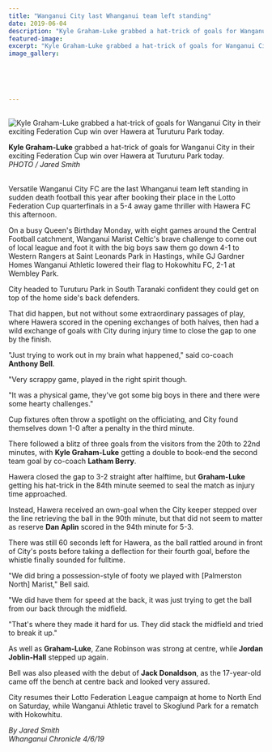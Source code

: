 ```yaml
---
title: "Wanganui City last Whanganui team left standing"
date: 2019-06-04
description: "Kyle Graham-Luke grabbed a hat-trick of goals for Wanganui City in their exciting Federation Cup win over Hawera at..."
featured-image: 
excerpt: "Kyle Graham-Luke grabbed a hat-trick of goals for Wanganui City in their exciting Federation Cup win over Hawera at Turuturu Park today."
image_gallery:
	
	
	
	
	
---
```


<p>&nbsp;<br /><img src="https://www.nzherald.co.nz/resizer/nbRZHFYgu9ZDz6u75Zy-bxqlrIU=/620x349/smart/filters:quality(70)/arc-anglerfish-syd-prod-nzme.s3.amazonaws.com/public/EEXDQFHUANEINI3GYR4PGJHXJQ.jpg" alt="Kyle Graham-Luke grabbed a hat-trick of goals for Wanganui City in their exciting Federation Cup win over Hawera at Turuturu Park today." /></p>
<p><span><strong>Kyle Graham-Luke</strong> grabbed a hat-trick of goals for Wanganui City in their exciting Federation Cup win over Hawera at Turuturu Park today.<br /><em>PHOTO /&nbsp;Jared Smith</em></span></p>
<p><br />Versatile Wanganui City FC are the last Whanganui team left standing in sudden death football this year after booking their place in the Lotto Federation Cup quarterfinals in a 5-4 away game thriller with Hawera FC this afternoon.</p>
<p><span class="ellipsis">On a busy Queen's Birthday Monday, with eight games around the Central Football catchment, Wanganui Marist Celtic's brave challenge to come out of local league and foot it with the big boys saw them go down 4-1 to Western Rangers at Saint Leonards Park in Hastings, while GJ Gardner Homes Wanganui Athletic lowered their flag to Hokowhitu FC, 2-1 at Wembley Park.</span></p>
<p class="QhgiTxHt0g">City headed to Turuturu Park in South Taranaki confident they could get on top of the home side's back defenders.</p>
<p class="QhgiTxHt0g">That did happen, but not without some extraordinary passages of play, where Hawera scored in the opening exchanges of both halves, then had a wild exchange of goals with City during injury time to close the gap to one by the finish.</p>
<p class="QhgiTxHt0g">"Just trying to work out in my brain what happened," said co-coach <strong>Anthony Bell</strong>.</p>
<p class="QhgiTxHt0g">"Very scrappy game, played in the right spirit though.</p>
<p class="QhgiTxHt0g">"It was a physical game, they've got some big boys in there and there were some hearty challenges."</p>
<p class="QhgiTxHt0g">Cup fixtures often throw a spotlight on the officiating, and City found themselves down 1-0 after a penalty in the third minute.</p>
<p class="QhgiTxHt0g">There followed a blitz of three goals from the visitors from the 20th to 22nd minutes, with <strong>Kyle Graham-Luke</strong> getting a double to book-end the second team goal by co-coach <strong>Latham Berry</strong>.</p>
<p class="QhgiTxHt0g">Hawera closed the gap to 3-2 straight after halftime, but <strong>Graham-Luke</strong> getting his hat-trick in the 84th minute seemed to seal the match as injury time approached.</p>
<p class="QhgiTxHt0g">Instead, Hawera received an own-goal when the City keeper stepped over the line retrieving the ball in the 90th minute, but that did not seem to matter as reserve <strong>Dan Aplin</strong> scored in the 94th minute for 5-3.</p>
<p class="QhgiTxHt0g">There was still 60 seconds left for Hawera, as the ball rattled around in front of City's posts before taking a deflection for their fourth goal, before the whistle finally sounded for fulltime.</p>
<p class="QhgiTxHt0g">"We did bring a possession-style of footy we played with [Palmerston North] Marist," Bell said.</p>
<p class="QhgiTxHt0g">"We did have them for speed at the back, it was just trying to get the ball from our back through the midfield.</p>
<p class="QhgiTxHt0g">"That's where they made it hard for us. They did stack the midfield and tried to break it up."</p>
<p class="QhgiTxHt0g">As well as <strong>Graham-Luke</strong>, Zane Robinson was strong at centre, while<strong> Jordan Joblin-Hall</strong> stepped up again.</p>
<p class="QhgiTxHt0g">Bell was also pleased with the debut of <strong>Jack Donaldson</strong>, as the 17-year-old came off the bench at centre back and looked very assured.</p>
<p class="QhgiTxHt0g">City resumes their Lotto Federation League campaign at home to North End on Saturday, while Wanganui Athletic travel to Skoglund Park for a rematch with Hokowhitu.</p>
<p class="QhgiTxHt0g"><em>By Jared Smith</em><br /><em>Whanganui Chronicle 4/6/19</em></p>

